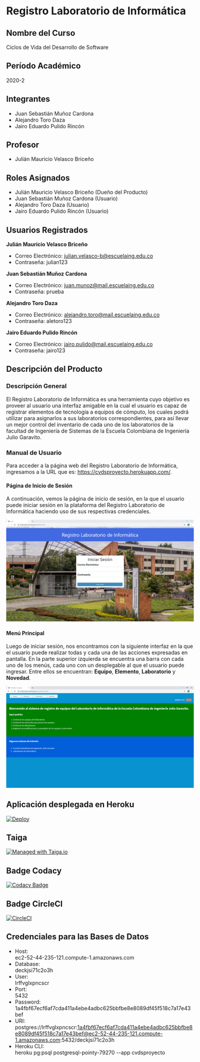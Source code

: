 # Registro Laboratorio de Informática

## Nombre del Curso

Ciclos de Vida del Desarrollo de Software

## Período Académico

2020-2

## Integrantes

* Juan Sebastián Muñoz Cardona
* Alejandro Toro Daza
* Jairo Eduardo Pulido Rincón

## Profesor

* Julián Mauricio Velasco Briceño

## Roles Asignados

* Julián Mauricio Velasco Briceño (Dueño del Producto)
* Juan Sebastián Muñoz Cardona (Usuario)
* Alejandro Toro Daza (Usuario)
* Jairo Eduardo Pulido Rincón (Usuario)

## Usuarios Registrados

**Julián Mauricio Velasco Briceño**

* Correo Electrónico:
julian.velasco-b@escuelaing.edu.co
* Contraseña:
julian123

**Juan Sebastián Muñoz Cardona**

* Correo Electrónico:
juan.munoz@mail.escuelaing.edu.co
* Contraseña:
prueba

**Alejandro Toro Daza**

* Correo Electrónico:
alejandro.toro@mail.escuelaing.edu.co
* Contraseña:
aletoro123

**Jairo Eduardo Pulido Rincón**

* Correo Electrónico:
jairo.pulido@mail.escuelaing.edu.co
* Contraseña:
jairo123

## Descripción del Producto

### Descripción General

El Registro Laboratorio de Informática es una herramienta cuyo objetivo es proveer al usuario una interfaz amigable en la cual el usuario es capaz de registrar elementos de tecnología a equipos de cómputo, los cuales podrá utilizar para asignarlos a sus laboratorios correspondientes, para así llevar un mejor control del inventario de cada uno de los laboratorios de la facultad de Ingeniería de Sistemas de la Escuela Colombiana de Ingeniería Julio Garavito.

### Manual de Usuario

Para acceder a la página web del Registro Laboratorio de Informática, ingresamos a la URL que es: https://cvdsproyecto.herokuapp.com/.

#### Página de Inicio de Sesión

A continuación, vemos la página de inicio de sesión, en la que el usuario puede iniciar sesión en la plataforma del Registro Laboratorio de Informática haciendo uso de sus respectivas credenciales.

![img](https://github.com/2020-2-PROYCVDS-TOROCURRAMBERO/Proyecto/blob/main/img/PaginaInicioDeSesion.PNG)

#### Menú Principal

Luego de iniciar sesión, nos encontramos con la siguiente interfaz en la que el usuario puede realizar todas y cada una de las acciones expresadas en pantalla. En la parte superior izquierda se encuentra una barra con cada uno de los menús, cada uno con un desplegable al que el usuario puede ingresar. Entre ellos se encuentran: **Equipo**, **Elemento**, **Laboratorio** y **Novedad**.

![img](https://github.com/2020-2-PROYCVDS-TOROCURRAMBERO/Proyecto/blob/main/img/PaginaMenuPrincipal.PNG)

## Aplicación desplegada en Heroku

[![Deploy](https://www.herokucdn.com/deploy/button.svg)](https://cvdsproyecto.herokuapp.com/)

## Taiga

[![Managed with Taiga.io](https://img.shields.io/badge/managed%20with-TAIGA.io-709f14.svg)](https://tree.taiga.io/project/juanmunozd-historial-de-equipos-labinfo/ "Managed with Taiga.io")

## Badge Codacy
	
[![Codacy Badge](https://app.codacy.com/project/badge/Grade/345169c7075b441fa4ddc246a6a71c9b)](https://www.codacy.com/gh/2020-2-PROYCVDS-TOROCURRAMBERO/Proyecto/dashboard?utm_source=github.com&amp;utm_medium=referral&amp;utm_content=2020-2-PROYCVDS-TOROCURRAMBERO/Proyecto&amp;utm_campaign=Badge_Grade)

## Badge CircleCI
	
[![CircleCI](https://circleci.com/gh/circleci/circleci-docs.svg?style=svg)](https://app.circleci.com/pipelines/github/2020-2-PROYCVDS-TOROCURRAMBERO/Proyecto)

## Credenciales para las Bases de Datos
* Host:           
ec2-52-44-235-121.compute-1.amazonaws.com
* Database:       
deckjsi71c2o3h
* User:           
lrffvglxpncscr
* Port:           
5432
* Password:       
1a4fbf67ecf6af7cda411a4ebe4adbc625bbfbe8e8089df45f518c7a17e43bef
* URI:            
postgres://lrffvglxpncscr:1a4fbf67ecf6af7cda411a4ebe4adbc625bbfbe8e8089df45f518c7a17e43bef@ec2-52-44-235-121.compute-1.amazonaws.com:5432/deckjsi71c2o3h
* Heroku CLI:     
heroku pg:psql postgresql-pointy-79270 --app cvdsproyecto
